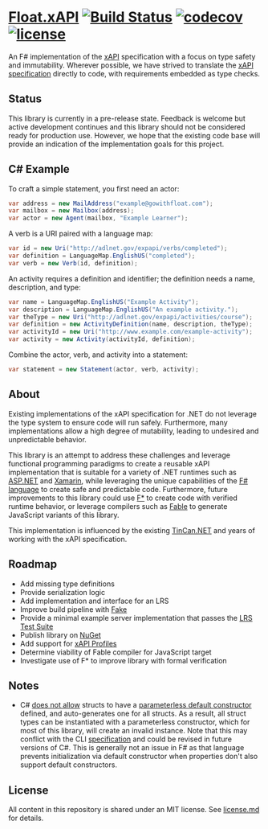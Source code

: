 # [Float.xAPI](https://github.com/gowithfloat/xapi)    [![Build Status](https://travis-ci.org/gowithfloat/xapi.svg?branch=master)](https://travis-ci.org/gowithfloat/xapi) [![codecov](https://codecov.io/gh/gowithfloat/xapi/branch/master/graph/badge.svg)](https://codecov.io/gh/gowithfloat/xapi) [![license](https://img.shields.io/badge/license-mit-green.svg)](./license.md)

An F# implementation of the [xAPI](https://xapi.com/) specification with a focus on type safety and immutability. Wherever possible, we have strived to translate the [xAPI specification](https://github.com/adlnet/xAPI-Spec) directly to code, with requirements embedded as type checks.

## Status

This library is currently in a pre-release state. Feedback is welcome but active development continues and this library should not be considered ready for production use. However, we hope that the existing code base will provide an indication of the implementation goals for this project.

## C# Example

To craft a simple statement, you first need an actor:

```C#
var address = new MailAddress("example@gowithfloat.com");
var mailbox = new Mailbox(address);
var actor = new Agent(mailbox, "Example Learner");
```

A verb is a URI paired with a language map:

```C#
var id = new Uri("http://adlnet.gov/expapi/verbs/completed");
var definition = LanguageMap.EnglishUS("completed");
var verb = new Verb(id, definition);
```

An activity requires a definition and identifier; the definition needs a name, description, and type:

```C#
var name = LanguageMap.EnglishUS("Example Activity");
var description = LanguageMap.EnglishUS("An example activity.");
var theType = new Uri("http://adlnet.gov/expapi/activities/course");
var definition = new ActivityDefinition(name, description, theType);
var activityId = new Uri("http://www.example.com/example-activity");
var activity = new Activity(activityId, definition);
```

Combine the actor, verb, and activity into a statement:

```C#
var statement = new Statement(actor, verb, activity);
```

## About

Existing implementations of the xAPI specification for .NET do not leverage the type system to ensure code will run safely. Furthermore, many implementations allow a high degree of mutability, leading to undesired and unpredictable behavior.

This library is an attempt to address these challenges and leverage functional programming paradigms to create a reusable xAPI implementation that is suitable for a variety of .NET runtimes such as [ASP.NET](https://www.asp.net/) and [Xamarin](https://visualstudio.microsoft.com/xamarin/), while leveraging the unique capabilities of the [F# language](https://fsharp.org/) to create safe and predictable code. Furthermore, future improvements to this library could use [F*](https://www.fstar-lang.org/) to create code with verified runtime behavior, or leverage compilers such as [Fable](http://fable.io/) to generate JavaScript variants of this library.

This implementation is influenced by the existing [TinCan.NET](https://github.com/RusticiSoftware/TinCan.NET) and years of working with the xAPI specification.

## Roadmap

* Add missing type definitions
* Provide serialization logic
* Add implementation and interface for an LRS
* Improve build pipeline with [Fake](https://fake.build/)
* Provide a minimal example server implementation that passes the [LRS Test Suite](https://lrstest.adlnet.gov/)
* Publish library on [NuGet](https://www.nuget.org/)
* Add support for [xAPI Profiles](https://github.com/adlnet/xAPI-profiles)
* Determine viability of Fable compiler for JavaScript target
* Investigate use of F* to improve library with formal verification

## Notes

* C# [does not allow](https://docs.microsoft.com/en-us/dotnet/csharp/programming-guide/classes-and-structs/using-structs) structs to have a [parameterless default constructor](https://docs.microsoft.com/en-us/dotnet/csharp/programming-guide/classes-and-structs/using-constructors) defined, and auto-generates one for all structs. As a result, all struct types can be instantiated with a parameterless constructor, which for most of this library, will create an invalid instance. Note that this may conflict with the CLI [specification](https://www.ecma-international.org/publications/standards/Ecma-335.htm) and could be revised in future versions of C#. This is generally not an issue in F# as that language prevents initialization via default constructor when properties don't also support default constructors.

## License

All content in this repository is shared under an MIT license. See [license.md](./license.md) for details.
